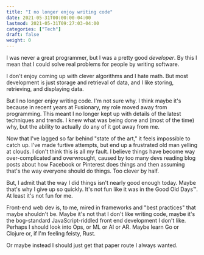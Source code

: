 ```yaml
---
title: "I no longer enjoy writing code"
date: 2021-05-31T00:00:00-04:00
lastmod: 2021-05-31T09:27:03-04:00
categories: ["Tech"]
draft: false
weight: 0
---
```


I was never a great programmer, but I was a pretty good _developer_. By this I mean that I could solve real problems for people by writing software.

<!--more-->

I don't enjoy coming up with clever algorithms and I hate math. But most development is just storage and retrieval of data, and I like storing, retrieving, and displaying data.

But I no longer enjoy writing code. I'm not sure why. I think maybe it's because in recent years at Fusionary, my role moved away from programming. This meant I no longer kept up with details of the latest techniques and trends. I knew what was being done and (most of the time) why, but the ability to actually do any of it got away from me.

Now that I've lagged so far behind "state of the art," it feels impossible to catch up. I've made furtive attempts, but end up a frustrated old man yelling at clouds. I don't think this is all my fault. I believe things have become way over-complicated and overwrought, caused by too many devs reading blog posts about how Facebook or Pinterest does things and then assuming that's the way everyone should do things. Too clever by half.

But, I admit that the way I did things isn't nearly good enough today. Maybe that's why I give up so quickly. It's not fun like it was in the Good Old Days™. At least it's not fun for me.

Front-end web dev is, to me, mired in frameworks and "best practices" that maybe shouldn't be.
Maybe it's not that I don't like writing code, maybe it's the bog-standard JavaScript-riddled front end development I don't like. Perhaps I should look into Ops, or ML or AI or AR. Maybe learn Go or Clojure or, if I'm feeling feisty, Rust.

Or maybe instead I should just get that paper route I always wanted.

[//]: # "Exported with love from a post written in Org mode"
[//]: # "- https://github.com/kaushalmodi/ox-hugo"
